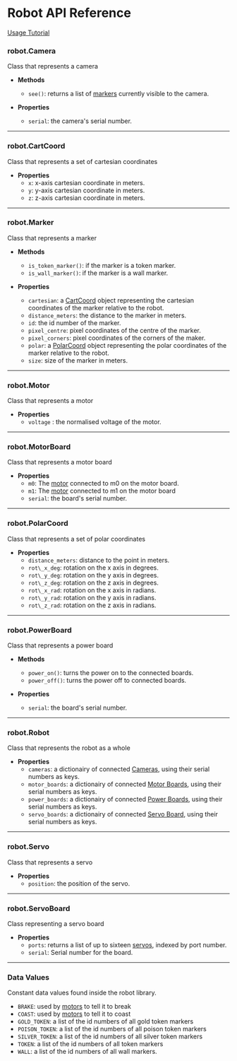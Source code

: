# Robot API Reference

[Usage Tutorial](index)

### robot.Camera

Class that represents a camera
- **Methods**
  - `see()`: returns a list of [markers](#robotmarker) currently visible to the camera.


- **Properties**
  - `serial`: the camera's serial number.

---
### robot.CartCoord
Class that represents a set of cartesian coordinates
- **Properties**
  - `x`: x-axis cartesian coordinate in meters.
  - `y`: y-axis cartesian coordinate in meters.
  - `z`: z-axis cartesian coordinate in meters.

---
### robot.Marker
Class that represents a marker
- **Methods**
  - `is_token_marker()`: if the marker is a token marker.
  - `is_wall_marker()`: if the marker is a wall marker.


- **Properties**
  - `cartesian`: a [CartCoord](#robotcartcoord) object representing the cartesian coordinates of the marker relative to the robot.
  - `distance_meters`: the distance to the marker in meters.
  - `id`: the id number of the marker.
  - `pixel_centre`: pixel coordinates of the centre of the marker.
  - `pixel_corners`: pixel coordinates of the corners of the maker.
  - `polar`: a [PolarCoord](#robotpolarcoord) object representing the polar coordinates of the marker relative to the robot.
  - `size`: size of the marker in meters.

---
### robot.Motor
Class that represents a motor
- **Properties**
  - `voltage` : the normalised voltage of the motor.

---
### robot.MotorBoard
Class that represents a motor board
- **Properties**
  - `m0`: The [motor](#robotmotor) connected to m0 on the motor board.
  - `m1`: The [motor](#robotmotor) connected to m1 on the motor board
  - `serial`: the board's serial number.

---
###  robot.PolarCoord
Class that represents a set of polar coordinates
- **Properties**
  - `distance_meters`: distance to the point in meters.
  - `rot\_x_deg`: rotation on the x axis in degrees.
  - `rot\_y_deg`: rotation on the y axis in degrees.
  - `rot\_z_deg`: rotation on the z axis in degrees.
  - `rot\_x_rad`: rotation on the x axis in radians.
  - `rot\_y_rad`: rotation on the y axis in radians.
  - `rot\_z_rad`: rotation on the z axis in radians.

---
###  robot.PowerBoard
Class that represents a power board
- **Methods**
  - `power_on()`: turns the power on to the connected boards.
  - `power_off()`: turns the power off to connected boards.


- **Properties**
  - `serial`: the board's serial number.

---
###  robot.Robot
Class that represents the robot as a whole
- **Properties**
  - `cameras`: a dictionairy of connected [Cameras](#robotcamera), using their serial numbers as keys.
  - `motor_boards`: a dictionairy of connected [Motor Boards](#robotmotorboard), using their serial numbers as keys.
  - `power_boards`: a dictionairy of connected [Power Boards](#robotpowerboard), using their serial numbers as keys.
  - `servo_boards`: a dictionairy of connected [Servo Board](#robotservoboard), using their serial numbers as keys.

---
###  robot.Servo
Class that represents a servo
- **Properties**
  - `position`: the position of the servo.

---
###  robot.ServoBoard
Class representing a servo board
- **Properties**
  - `ports`: returns a list of up to sixteen [servos](#robotservo), indexed by port number.
  - `serial`: Serial number for the board.

---
### Data Values
Constant data values found inside the robot library.
- `BRAKE`: used by [motors](#robotmotor) to tell it to break
- `COAST`: used by [motors](#robotmotor) to tell it to coast
- `GOLD_TOKEN`: a list of the id numbers of all gold token markers
- `POISON_TOKEN`: a list of the id numbers of all poison token markers
- `SILVER_TOKEN`: a list of the id numbers of all silver token markers
- `TOKEN`: a list of the id numbers of all token markers
- `WALL`: a list of the id numbers of all wall markers.
